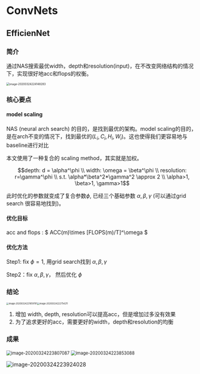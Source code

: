 # ConvNets 

## EfficienNet 

### 简介

通过NAS搜索最优width，depth和resolution(input)，在不改变网络结构的情况下，实现很好地acc和flops的权衡。

<img src="/Users/lizhiwei/Documents/paper_notes/ConNets/image-20200324224148283.png" alt="image-20200324224148283" style="zoom:50%;" />

### 核心要点

#### model scaling

NAS (neural arch search) 的目的，是找到最优的架构。model scaling的目的，是在arch不变的情况下，找到最优的$(L_i,C_i, H_i, W_i)$。这也使得我们更容易地与baseline进行对比

本文使用了一种复合的 scaling method，其实就是加权。

$$depth: d = \alpha^\phi \\ width: \omega = \beta^\phi \\ resolution: r=\gamma^\phi \\  s.t. \alpha*\beta^2*\gamma^2 \approx 2 \\ \alpha>1, \beta>1, \gamma>1$$

此时优化的参数就变成了复合参数$\phi$, 已经三个基础参数 $\alpha, \beta, \gamma$ (可以通过grid search 很容易地找到)。

#### 优化目标

acc and flops : $ ACC(m)\times [FLOPS(m)/T]^\omega $

#### 优化方法

Step1: fix $\phi=1$, 用grid search找到 $\alpha, \beta, \gamma$

Step2：fix $\alpha, \beta, \gamma$， 然后优化 $\phi$

### 结论

<img src="/Users/lizhiwei/Documents/paper_notes/ConNets/image-20200324221859781.png" alt="image-20200324221859781" style="zoom:40%;" /><img src="/Users/lizhiwei/Documents/paper_notes/ConNets/image-20200324222754211.png" alt="image-20200324222754211" style="zoom:40%;" />

1. 增加 width, depth, resolution可以提高acc，但是增加过多没有效果
2. 为了追求更好的acc，需要更好的width，depth和resolution的均衡

### 成果

<img src="/Users/lizhiwei/Documents/paper_notes/ConNets/image-20200324223807087.png" alt="image-20200324223807087" style="zoom:80%;" />

<img src="/Users/lizhiwei/Documents/paper_notes/ConNets/image-20200324223853088.png" alt="image-20200324223853088" style="zoom:80%;" />

![image-20200324223924028](/Users/lizhiwei/Documents/paper_notes/ConNets/image-20200324223924028.png)






